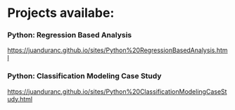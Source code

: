 # Projects availabe:

### Python: Regression Based Analysis
https://juanduranc.github.io/sites/Python%20RegressionBasedAnalysis.html

### Python: Classification Modeling Case Study
https://juanduranc.github.io/sites/Python%20ClassificationModelingCaseStudy.html

